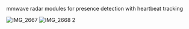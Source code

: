 mmwave radar modules for presence detection with heartbeat tracking

![IMG_2667](https://github.com/user-attachments/assets/e2170f7a-7184-4c04-8eee-716542d8601d)
![IMG_2668 2](https://github.com/user-attachments/assets/76e3c8a6-80fa-403f-ae90-7af604324168)

